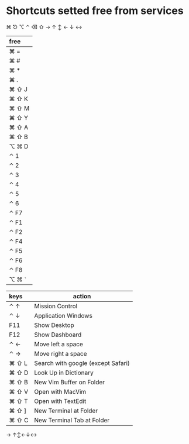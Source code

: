 # Shortcuts setted free from services

⌘ ⎋ ⌥ ⌃ ⌫ ⇧
→ ↑ ↕ ← ↓ ↔


| free      |
| :--       |
| ⌘ =       |
| ⌘ #       |
| ⌘ *       |
| ⌘ .       |
| ⌘ ⇧ J     |
| ⌘ ⇧ K     |
| ⌘ ⇧ M     |
| ⌘ ⇧ Y     |
| ⌘ ⇧ A     |
| ⌘ ⇧ B     |
| ⌥ ⌘ D     |
| ⌃ 1       |
| ⌃ 2       |
| ⌃ 3       |
| ⌃ 4       |
| ⌃ 5       |
| ⌃ 6       |
| ⌃ F7      |
| ⌃ F1      |
| ⌃ F2      |
| ⌃ F4      |
| ⌃ F5      |
| ⌃ F6      |
| ⌃ F8      |
| ⌥ ⌘ `` ` `` |

| keys | action          |
| :--  | -----           |
| ⌃ ↑  | Mission Control |
| ⌃ ↓  | Application Windows |
| F11  | Show Desktop |
| F12  | Show Dashboard |
| ⌃ ← | Move left a space |
| ⌃ → | Move right a space|
| ⌘ ⇧ L     | Search with google (except Safari) |
| ⌘ ⇧ D     | Look Up in Dictionary |
| ⌘ ⇧ B     | New Vim Buffer on Folder |
| ⌘ ⇧ V     | Open with MacVim |
| ⌘ ⇧ T     | Open with TextEdit |
| ⌘ ⇧ ]     | New Terminal at Folder |
| ⌘ ⇧ C     | New Terminal Tab at Folder |

→ ↑↕←↓↔
